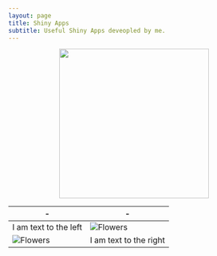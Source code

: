 ```yaml
---
layout: page
title: Shiny Apps
subtitle: Useful Shiny Apps deveopled by me.
---
```


<p align="center">
  <img width="300" height="300" src=/img/hello_world.jpeg>
</p>

| - | - |
|---|---|
| I am text to the left  | ![Flowers](/img/hello_world.jpeg) |
| ![Flowers](/img/hello_world.jpeg) | I am text to the right |

